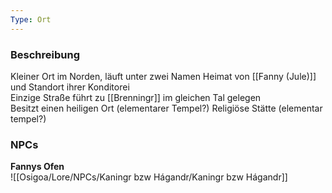 ```yaml
---
Type: Ort
---
```

### Beschreibung
Kleiner Ort im Norden, läuft unter zwei Namen
Heimat von [[Fanny (Jule)]] und Standort ihrer Konditorei  
Einzige Straße führt zu [[Brenningr]] im gleichen Tal gelegen  
Besitzt einen heiligen Ort (elementarer Tempel?)
Religiöse Stätte (elementar tempel?)

### NPCs
**Fannys Ofen**  
![[Osigoa/Lore/NPCs/Kaningr bzw Hágandr/Kaningr bzw Hágandr]]
